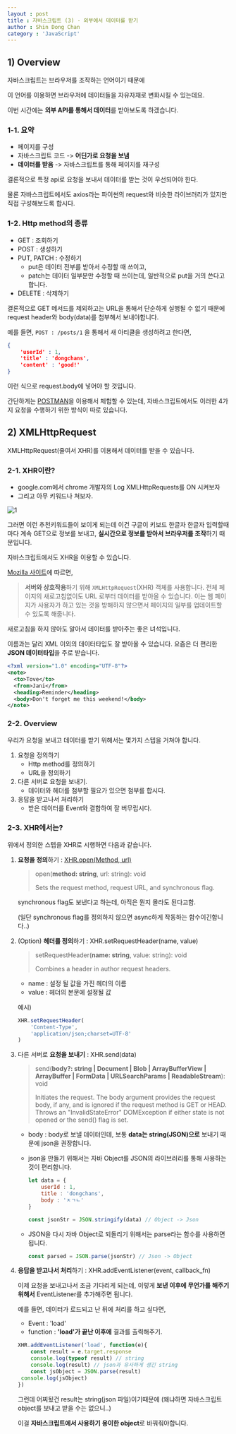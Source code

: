 ```yaml
---
layout : post
title : 자바스크립트 (3) - 외부에서 데이터를 받기
author : Shin Dong Chan
category : 'JavaScript'
---
```



## 1) Overview

자바스크립트는 브라우저를 조작하는 언어이기 때문에

이 언어를 이용하면 브라우저에 데이터들을 자유자재로 변화시킬 수 있는데요.

이번 시간에는 **외부 API를 통해서 데이터**를 받아보도록 하겠습니다.

### 1-1. 요약

- 페이지를 구성
- 자바스크립트 코드 -> **어딘가로 요청을 보냄**
- **데이터를 받음** -> 자바스크립트를 통해 페이지를 재구성

결론적으로 특정 api로 요청을 보내서 데이터를 받는 것이 우선되어야 한다.

물론 자바스크립트에서도 axios라는 파이썬의 request와 비슷한 라이브러리가 있지만 직접 구성해보도록 합시다.



### 1-2. Http method의 종류

- GET : 조회하기
- POST : 생성하기
- PUT, PATCH : 수정하기
  - put은 데이터 전부를 받아서 수정할 때 쓰이고,
  - patch는 데이터 일부분만 수정할 때 쓰이는데, 일반적으로 put을 거의 쓴다고 합니다.
- DELETE : 삭제하기

결론적으로 GET 메서드를 제외하고는 URL을 통해서 단순하게 실행될 수 없기 때문에 request header와 body(data)를 첨부해서 보내야합니다.

예를 들면, `POST : /posts/1` 을 통해서 새 아티클을 생성하려고 한다면,

```json
{
    'userId' : 1,
    'title' : 'dongchans',
    'content' : 'good!'
}
```

이런 식으로 request.body에 넣어야 할 것입니다.

간단하게는 [POSTMAN](<https://www.getpostman.com/>)을 이용해서 체험할 수 있는데, 자바스크립트에서도 이러한 4가지 요청을 수행하기 위한 방식이 따로 있습니다.



## 2) XMLHttpRequest

XMLHttpRequest(줄여서 XHR)를 이용해서 데이터를 받을 수 있습니다.

### 2-1. XHR이란?

- google.com에서 chrome 개발자의 Log XMLHttpRequests를 ON 시켜보자
- 그리고 아무 키워드나 쳐보자.

![1](https://user-images.githubusercontent.com/37765338/56645556-e2681b80-66b8-11e9-8f01-0570e6e0dc69.png)

그러면 이런 추천키워드들이 보이게 되는데 이건 구글이 키보드 한글자 한글자 입력할때마다 계속 GET으로 정보를 보내고, **실시간으로 정보를 받아서 브라우저를 조작**하기 때문입니다.

자바스크립트에서도 XHR을 이용할 수 있습니다.

[Mozilla 사이트](<https://developer.mozilla.org/ko/docs/XMLHttpRequest>)에 따르면, 

> **서버와 상호작용**하기 위해 `XMLHttpRequest`(XHR) 객체를 사용합니다. 전체 페이지의 새로고침없이도 URL 로부터 데이터를 받아올 수 있습니다. 이는 웹 페이지가 사용자가 하고 있는 것을 방해하지 않으면서 페이지의 일부를 업데이트할 수 있도록 해줍니다.

새로고침을 하지 않아도 알아서 데이터를 받아주는 좋은 녀석입니다.

이름과는 달리 XML 이외의 데이터타입도 잘 받아올 수 있습니다. 요즘은 더 편리한 **JSON 데이터타입**을 주로 받습니다.

```xml
<?xml version="1.0" encoding="UTF-8"?>
<note>
  <to>Tove</to>
  <from>Jani</from>
  <heading>Reminder</heading>
  <body>Don't forget me this weekend!</body>
</note>
```



### 2-2. Overview

우리가 요청을 보내고 데이터를 받기 위해서는 몇가지 스텝을 거쳐야 합니다.

1. 요청을 정의하기
   - Http method를 정의하기
   - URL을 정의하기
2. 다른 서버로 요청을 보내기.
   - 데이터와 헤더를 첨부할 필요가 있으면 첨부를 합시다.
3. 응답을 받고나서 처리하기
   - 받은 데이터를 Event와 결합하여 잘 버무립시다.



### 2-3. XHR에서는?

위에서 정의한 스텝을 XHR로 시행하면 다음과 같습니다.

1. **요청을 정의**하기 : [XHR.open(Method, url)](<https://developer.mozilla.org/ko/docs/Web/API/XMLHttpRequest/open>)

   > open(**method: string**, url: string): void
   >
   > Sets the request method, request URL, and synchronous flag. 

   

   synchronous flag도 보낸다고 하는데, 아직은 뭔지 몰라도 된다고함.

   (일단 synchronous flag를 정의하지 않으면 async하게 작동하는 함수이긴합니다..)

2. (Option) **헤더를 정의**하기 : XHR.setRequestHeader(name, value)

   > setRequestHeader(**name: string**, value: string): void
   >
   > Combines a header in author request headers. 

   

   - name : 설정 될 값을 가진 헤더의 이름
   - value : 헤더의 본문에 설정될 값

   

   예시)

   ```javascript
   XHR.setRequestHeader(
       'Content-Type',
       'application/json;charset=UTF-8'
   )
   ```

3. 다른 서버로 **요청을 보내기** : XHR.send(data) 

   > send(**body?: string | Document | Blob | ArrayBufferView | ArrayBuffer | FormData | URLSearchParams | ReadableStream<Uint8Array>**): void
   >
   > Initiates the request. The body argument provides the request body, if any, and is ignored if the request method is GET or HEAD. Throws an "InvalidStateError" DOMException if either state is not opened or the send() flag is set.

   

   - body : body로 보낼 데이터인데, 보통 **data는 string(JSON)으로** 보내기 때문에 json을 권장합니다.

   - json을 만들기 위해서는 자바 Object를 JSON의 라이브러리를 통해 사용하는 것이 편리합니다.

     ```javascript
     let data = {
         userId : 1,
         title : 'dongchans',
         body : 'ㅈㄱㄴ'
     }
     
     const jsonStr = JSON.stringify(data) // Object -> Json
     ```

   - JSON을 다시 자바 Object로 되돌리기 위해서는 parse라는 함수를 사용하면 됩니다.

     ```javascript
     const parsed = JSON.parse(jsonStr) // Json -> Object
     ```

     

4. **응답을 받고나서 처리**하기 : XHR.addEventListener(event, callback_fn)

   이제 요청을 보내고나서 조금 기다리게 되는데, 이렇게 **보낸 이후에 무언가를 해주기 위해서** EventListener를 추가해주면 됩니다.

   

   예를 들면, 데이터가 로드되고 난 뒤에 처리를 하고 싶다면,

   - Event :  'load'
   - function : **'load'가 끝난 이후에** 결과를 출력해주기.

   ```javascript
   XHR.addEventListener('load', function(e){
       const result = e.target.response
       console.log(typeof result) // string
       console.log(result) // json과 유사하게 생긴 string
       const jsObject = JSON.parse(result)
   	console.log(jsObject)
   })
   ```

   그런데 어찌됬건 result는 string(json 파일)이기때문에 (왜냐하면 자바스크립트 object를 보내고 받을 수는 없으니..)

   이걸 **자바스크립트에서 사용하기 용이한 object**로 바꿔줘야합니다.


